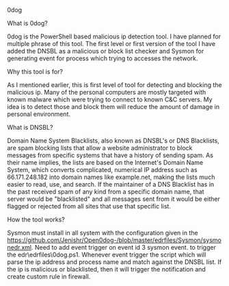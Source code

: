 0dog

What is 0dog?

0dog is the PowerShell based malicious ip detection tool. I have planned for multiple phrase of this tool. The first level or first version of the tool I have added the DNSBL as a malicious or block list checker and Sysmon for generating event for process which trying to accesses the network.

Why this tool is for?

 As I mentioned earlier, this is first level of tool for detecting and blocking the malicious ip.  Many of the personal computers are mostly targeted with known malware which were trying to connect to known C&C servers.  My idea is to detect those and block them will reduce the amount of damage in personal environment.
 
What is DNSBL?

Domain Name System Blacklists, also known as DNSBL's or DNS Blacklists, are spam blocking lists that allow a website administrator to block messages from specific systems that have a history of sending spam. As their name implies, the lists are based on the Internet's Domain Name System, which converts complicated, numerical IP address such as 66.171.248.182 into domain names like example.net, making the lists much easier to read, use, and search. If the maintainer of a DNS Blacklist has in the past received spam of any kind from a specific domain name, that server would be "blacklisted" and all messages sent from it would be either flagged or rejected from all sites that use that specific list.

How the tool works?

Sysmon must install in all system with the configuration given in the https://github.com/Jenishr/Open0dog-/blob/master/edrfiles/Sysmon/sysmonedr.xml.
Need to add event trigger on event id 3 sysmon event. to trigger the edr\edrfiles\0dog.ps1.
Whenever event trigger the script which will parse the ip address and process name and match against the DNSBL list. If the ip is malicious or blacklisted, then it will trigger the notification and create custom rule in firewall.
